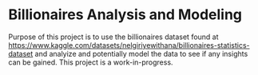 # Billionaires Analysis and Modeling
Purpose of this project is to use the billionaires dataset found at <https://www.kaggle.com/datasets/nelgiriyewithana/billionaires-statistics-dataset> and analyize and potentially model the data to see if any insights can be gained. This project is a work-in-progress.
